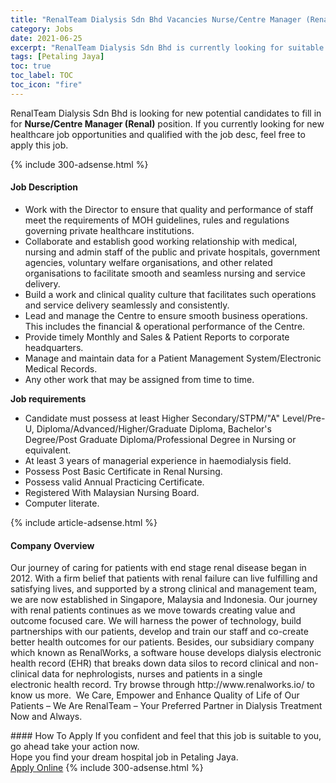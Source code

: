 ```yaml
---
title: "RenalTeam Dialysis Sdn Bhd Vacancies Nurse/Centre Manager (Renal)" 
category: Jobs 
date: 2021-06-25 
excerpt: "RenalTeam Dialysis Sdn Bhd is currently looking for suitable person to fill in the Nurse/Centre Manager (Renal) which positioned at Petaling Jaya" 
tags: [Petaling Jaya] 
toc: true 
toc_label: TOC 
toc_icon: "fire" 
--- 
```


<p>RenalTeam Dialysis Sdn Bhd is looking for new potential candidates to fill in for <b>Nurse/Centre Manager (Renal)</b> position. If you currently looking for new healthcare job opportunities and qualified with the job desc, feel free to apply this job.
</p>{% include 300-adsense.html %} 
<div><div><h4>Job Description</h4></div><div><div><span><div><ul><li>Work with the Director to ensure that quality and performance of staff meet the requirements of MOH guidelines, rules and regulations governing private healthcare institutions.</li><li>Collaborate and establish good working relationship with medical, nursing and admin staff of the public and private hospitals, government agencies, voluntary welfare organisations, and other related organisations to facilitate smooth and seamless nursing and service delivery.</li><li>Build a work and clinical quality culture that facilitates such operations and service delivery seamlessly and consistently.</li><li>Lead and manage the Centre to ensure smooth business operations. This includes the financial &amp; operational performance of the Centre.</li><li>Provide timely Monthly and Sales &amp; Patient Reports to corporate headquarters.</li><li>Manage and maintain data for a Patient Management System/Electronic Medical Records.</li><li>Any other work that may be assigned from time to time.</li></ul><p><strong>Job requirements</strong></p><ul><li>Candidate must possess at least Higher Secondary/STPM/"A" Level/Pre-U, Diploma/Advanced/Higher/Graduate Diploma, Bachelor's Degree/Post Graduate Diploma/Professional Degree in Nursing or equivalent.</li><li>At least 3 years of managerial experience in haemodialysis field.</li><li>Possess Post Basic&#160;Certificate in&#160;Renal<strong>&#160;</strong>Nursing.</li><li>Possess valid Annual Practicing Certificate.</li><li>Registered With Malaysian Nursing Board.</li><li>Computer literate.</li></ul></div></span></div></div></div> 
{% include article-adsense.html %} 
<div><div><h4>Company Overview</h4></div><div><div><span><div><p>Our journey of caring for patients with end stage renal disease began in 2012. With a firm belief that patients with renal failure can live fulfilling and satisfying lives, and supported by a strong clinical and management team, we are now established in Singapore, Malaysia and Indonesia. Our journey with renal patients continues as we move towards creating value and outcome focused care. We will harness the power of technology, build partnerships with our patients, develop and train our staff and co-create better health outcomes for our patients.&#160;Besides, our subsidiary company which known as RenalWorks, a software house develops dialysis electronic health record (EHR) that breaks&#160;down data silos to record clinical and non-clinical data&#160;for nephrologists, nurses and patients in a single electronic&#160;health record. Try browse through http://www.renalworks.io/ to know us more.&#160;&#160;We Care, Empower and Enhance Quality of Life of Our Patients &#8211; We Are RenalTeam &#8211; Your Preferred Partner in Dialysis Treatment Now and Always.</p></div></span></div></div></div> 
#### How To Apply 
If you confident and feel that this job is suitable to you, go ahead take your action now. <br/> 
Hope you find your dream hospital job in Petaling Jaya. <br/> 
<a href="https://www.jobstreet.com.my/en/job/nurse-centre-manager-renal-4599560?jobId=jobstreet-my-job-4599560" class="btn btn--warning" target="_blank" rel="nofollow noopenner">Apply Online</a> 
{% include 300-adsense.html %} 